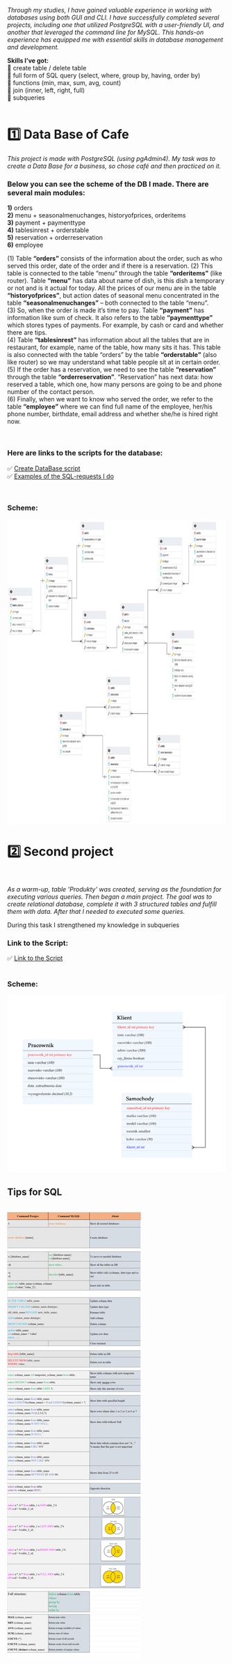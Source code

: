 <p><i>Through my studies, I have gained valuable experience in working with databases using both GUI and CLI. I have successfully completed several projects, including one that utilized PostgreSQL with a user-friendly UI, and another that leveraged the command line for MySQL. This hands-on experience has equipped me with essential skills in database management and development.  </i></p>

**Skills I’ve got:**
<br>🔹	create table / delete table
<br>🔹 	full form of SQL query (select, where, group by, having, order by)
<br>🔹 functions (min, max, sum, avg, count)
<br>🔹 	join (inner, left, right, full)
<br>🔹 	subqueries
<br>
<br>

# 1️⃣ Data Base of Cafe
<p><i>This project is made with PostgreSQL (using pgAdmin4).
My task was to create a Data Base for a business, so chose café and then practiced on it.</i></p>

### Below you can see the scheme of the DB I made. There are several main modules:
**1)**	orders
<br>**2)**	menu + seasonalmenuchanges, historyofprices, orderitems
<br>**3)**	payment + paymenttype
<br>**4)**	tablesinrest + orderstable
<br>**5)**	reservation + orderreservation
<br>**6)**	employee


(1) Table **“orders”** consists of the information about the order, such as who served this order, date of the order and if there is a reservation. (2) This table is connected to the table “menu” through the table **“orderitems”** (like router). Table **“menu”** has data about name of dish, is this dish a temporary or not and is it actual for today. All the prices of our menu are in the table **“historyofprices”**, but action dates of seasonal menu concentrated in the table **“seasonalmenuchanges”** – both connected to the table “menu”. 
<br>(3) So, when the order is made it’s time to pay. Table **“payment”** has information like sum of check. It also refers to the table **“paymenttype”** which stores types of payments. For example, by cash or card and whether there are tips.
<br>(4) Table **“tablesinrest”** has information about all the tables that are in restaurant, for example, name of the table, how many sits it has. This table is also connected with the table “orders” by the table **“orderstable”** (also like router) so we may understand what table people sit at in certain order.
<br>(5) If the order has a reservation, we need to see the table **“reservation”** through the table **“orderreservation”**. “Reservation” has next data: how reserved a table, which one, how many persons are going to be and phone number of the contact person.
<br>(6) Finally, when we want to know who served the order, we refer to the table **“employee”** where we can find full name of the employee, her/his phone number, birthdate, email address and whether she/he is hired right now.

<br>

### Here are links to the scripts for the database:
✅ [Create DataBase script](DataBase_Cafe_Create.sql)
<br>✅ [Examples of the SQL-requests I do](Scrips.txt)

<br>

### Scheme:
<div align="center"><img height="700" src="Tables.pgerd.png"  /></div> 

# 2️⃣ Second project
<br>
<p><i>As a warm-up, table 'Produkty' was created, serving as the foundation for executing various queries.
Then began a main project. The goal was to create relational database, complete it with 3 structured tables and fulfill them with data. After that I needed to executed some queries.</i></p>
<p>During this task I strengthened my knowledge in subqueries</p>

### Link to the Script:
✅ <a href='Scripts from Trainee.sql'>Link to the Script</a>
<br>
<br>

### Scheme:

<div align='center'><img src='Schema.png' alt='Schema of Second Project' width='800px'></div>




## Tips for SQL

<br>
<img src="Tips_for_SQL.png" alt="Tip's for SQL" style="width:auto">
